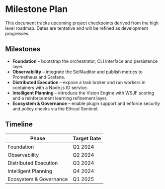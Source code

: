 # Milestone Plan

This document tracks upcoming project checkpoints derived from the high level roadmap. Dates are tentative and will be refined as development progresses.

## Milestones
- **Foundation** – bootstrap the orchestrator, CLI interface and persistence layer.
- **Observability** – integrate the SelfAuditor and publish metrics to Prometheus and Grafana.
- **Distributed Execution** – expose a task broker and run workers in containers with a Node.js IO service.
- **Intelligent Planning** – introduce the Vision Engine with WSJF scoring and a reinforcement learning refinement layer.
- **Ecosystem & Governance** – enable plugin support and enforce security and policy checks via the Ethical Sentinel.

## Timeline
| Phase | Target Date |
|------|-------------|
| Foundation | Q1 2024 |
| Observability | Q2 2024 |
| Distributed Execution | Q3 2024 |
| Intelligent Planning | Q4 2024 |
| Ecosystem & Governance | Q1 2025 |
